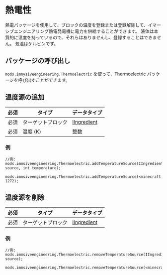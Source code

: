 # 熱電性
熱電パッケージを使用して、ブロックの温度を登録または登録解除して、イマーシブエンジニアリング熱電発電機に電力を供給することができます。 液体は本質的に温度を持っているので、それらはありませんし、登録することはできません。 気温はケルビンです。

## パッケージの呼び出し
`mods.immysiveengineering.Thermoelectric` を使って、Thermoelectric パッケージを呼び出すことができます。

## 温度源の追加

| 必須 | タイプ       | データタイプ                                              |
| -- | --------- | --------------------------------------------------- |
| 必須 | ターゲットブロック | [IIngredient](/Vanilla/Variable_Types/IIngredient/) |
| 必須 | 温度 (K)    | 整数                                                  |

### 例
```zenscript
//例:
mods.immsiveengineering.Thermoelectric.addTemperatureSource(IIngredient source, int temperature);

mods.immsiveengineering.Thermoelectric.addTemperatureSource(<minecraft:obsidian>, 1272);
```


## 温度源を削除

| 必須 | タイプ       | データタイプ                                              |
| -- | --------- | --------------------------------------------------- |
| 必須 | ターゲットブロック | [IIngredient](/Vanilla/Variable_Types/IIngredient/) |

### 例
```zenscript
//例:
mods.immsiveengineering.Thermoelectric.removeTemperatureSource(IIngredient source);

mods.immsiveengineering.Thermoelectric.removeTemperatureSource(<minecraft:obsidian>);
```
